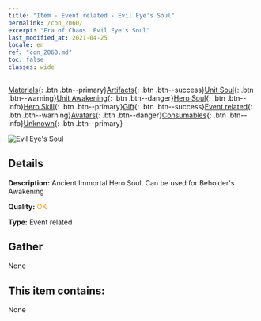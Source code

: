 ```yaml
---
title: "Item - Event related - Evil Eye's Soul"
permalink: /con_2060/
excerpt: "Era of Chaos  Evil Eye's Soul"
last_modified_at: 2021-04-25
locale: en
ref: "con_2060.md"
toc: false
classes: wide
---
```

 [Materials](/Items/){: .btn .btn--primary}[Artifacts](/Items/Artifacts/){: .btn .btn--success}[Unit Soul](/Items/UnitSoul/){: .btn .btn--warning}[Unit Awakening](/Items/UnitAwakening/){: .btn .btn--danger}[Hero Soul](/Items/HeroSoul/){: .btn .btn--info}[Hero Skill](/Items/HeroSkill/){: .btn .btn--primary}[Gift](/Items/Gift/){: .btn .btn--success}[Event related](/Items/Events/){: .btn .btn--warning}[Avatars](/Items/Avatars/){: .btn .btn--danger}[Consumables](/Items/Consumables/){: .btn .btn--info}[Unknown](/Items/Unknown/){: .btn .btn--primary}

 ![Evil Eye's Soul](/images/t/juexing_703.png)

## Details
 **Description:** Ancient Immortal Hero Soul. Can be used for Beholder's Awakening

 **Quality:** <span style="color: #FF8C00">OK</span>

 **Type:** Event related

## Gather

  None

## This item contains:

  None

